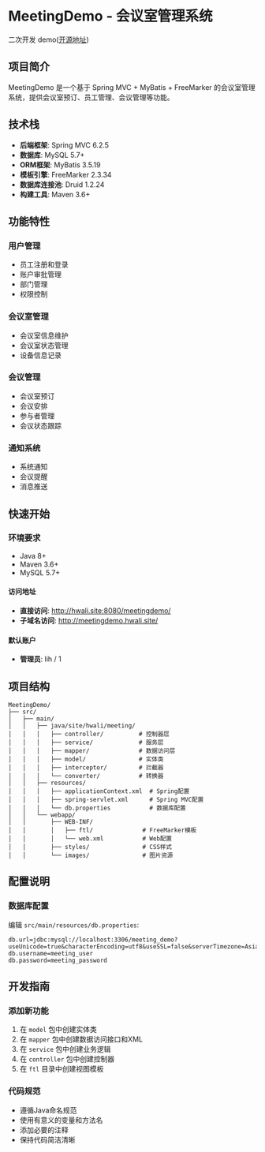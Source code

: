 # MeetingDemo - 会议室管理系统
二次开发 demo([开源地址](https://github.com/lenve/CoolMeeting))
## 项目简介

MeetingDemo 是一个基于 Spring MVC + MyBatis + FreeMarker 的会议室管理系统，提供会议室预订、员工管理、会议管理等功能。

## 技术栈

- **后端框架**: Spring MVC 6.2.5
- **数据库**: MySQL 5.7+
- **ORM框架**: MyBatis 3.5.19
- **模板引擎**: FreeMarker 2.3.34
- **数据库连接池**: Druid 1.2.24
- **构建工具**: Maven 3.6+

## 功能特性

### 用户管理
- 员工注册和登录
- 账户审批管理
- 部门管理
- 权限控制

### 会议室管理
- 会议室信息维护
- 会议室状态管理
- 设备信息记录

### 会议管理
- 会议室预订
- 会议安排
- 参与者管理
- 会议状态跟踪

### 通知系统
- 系统通知
- 会议提醒
- 消息推送

## 快速开始

### 环境要求

- Java 8+
- Maven 3.6+
- MySQL 5.7+


#### 访问地址

- **直接访问**: http://hwali.site:8080/meetingdemo/
- **子域名访问**: http://meetingdemo.hwali.site/

#### 默认账户

- **管理员**: lih / 1

## 项目结构

```
MeetingDemo/
├── src/
│   ├── main/
│   │   ├── java/site/hwali/meeting/
│   │   │   ├── controller/          # 控制器层
│   │   │   ├── service/             # 服务层
│   │   │   ├── mapper/              # 数据访问层
│   │   │   ├── model/               # 实体类
│   │   │   ├── interceptor/         # 拦截器
│   │   │   └── converter/           # 转换器
│   │   ├── resources/
│   │   │   ├── applicationContext.xml  # Spring配置
│   │   │   ├── spring-servlet.xml      # Spring MVC配置
│   │   │   └── db.properties           # 数据库配置
│   │   └── webapp/
│   │       ├── WEB-INF/
│   │       │   ├── ftl/              # FreeMarker模板
│   │       │   └── web.xml           # Web配置
│   │       ├── styles/               # CSS样式
│   │       └── images/               # 图片资源
```

## 配置说明

### 数据库配置

编辑 `src/main/resources/db.properties`:

```properties
db.url=jdbc:mysql://localhost:3306/meeting_demo?useUnicode=true&characterEncoding=utf8&useSSL=false&serverTimezone=Asia/Shanghai
db.username=meeting_user
db.password=meeting_password
```

## 开发指南

### 添加新功能

1. 在 `model` 包中创建实体类
2. 在 `mapper` 包中创建数据访问接口和XML
3. 在 `service` 包中创建业务逻辑
4. 在 `controller` 包中创建控制器
5. 在 `ftl` 目录中创建视图模板

### 代码规范

- 遵循Java命名规范
- 使用有意义的变量和方法名
- 添加必要的注释
- 保持代码简洁清晰




